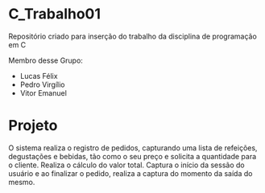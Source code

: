 # C_Trabalho01
Repositório criado para inserção do trabalho da disciplina de programação em C

Membro desse Grupo:
- Lucas Félix
- Pedro Virgílio
- Vitor Emanuel

# Projeto
O sistema realiza o registro de pedidos, capturando uma lista de refeições, degustações e bebidas, tão como o seu preço e solicita a quantidade para o cliente. Realiza o cálculo do valor total. Captura o início da sessão do usuário e ao finalizar o pedido, realiza a captura do momento da saída do mesmo.
